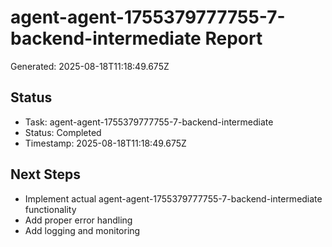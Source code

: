 # agent-agent-1755379777755-7-backend-intermediate Report

Generated: 2025-08-18T11:18:49.675Z

## Status
- Task: agent-agent-1755379777755-7-backend-intermediate
- Status: Completed
- Timestamp: 2025-08-18T11:18:49.675Z

## Next Steps
- Implement actual agent-agent-1755379777755-7-backend-intermediate functionality
- Add proper error handling
- Add logging and monitoring
